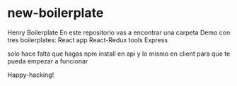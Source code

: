 # new-boilerplate

  Henry Boilerplate
  En este repositorio vas a encontrar una carpeta Demo con tres boilerplates:
  React app
  React-Redux tools
  Express
  
  solo hace falta que hagas npm install en api y lo mismo en client para que te pueda empezar a funcionar
  
  Happy-hacking!
